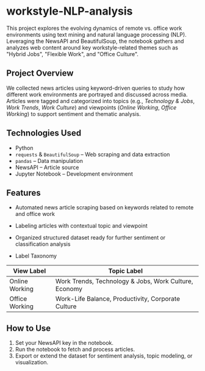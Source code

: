 # workstyle-NLP-analysis

This project explores the evolving dynamics of remote vs. office work environments using text mining and natural language processing (NLP). Leveraging the NewsAPI and BeautifulSoup, the notebook gathers and analyzes web content around key workstyle-related themes such as "Hybrid Jobs", "Flexible Work", and "Office Culture".

## Project Overview

We collected news articles using keyword-driven queries to study how different work environments are portrayed and discussed across media. Articles were tagged and categorized into topics (e.g., *Technology & Jobs*, *Work Trends*, *Work Culture*) and viewpoints (*Online Working*, *Office Working*) to support sentiment and thematic analysis.

## Technologies Used

- Python
- `requests` & `BeautifulSoup` – Web scraping and data extraction
- `pandas` – Data manipulation
- NewsAPI – Article source
- Jupyter Notebook – Development environment

## Features

- Automated news article scraping based on keywords related to remote and office work
- Labeling articles with contextual topic and viewpoint
- Organized structured dataset ready for further sentiment or classification analysis

- Label Taxonomy

| View Label       | Topic Label                                  |
|------------------|----------------------------------------------|
| Online Working   | Work Trends, Technology & Jobs, Work Culture, Economy |
| Office Working   | Work-Life Balance, Productivity, Corporate Culture     |

## How to Use

1. Set your NewsAPI key in the notebook.
2. Run the notebook to fetch and process articles.
3. Export or extend the dataset for sentiment analysis, topic modeling, or visualization.
